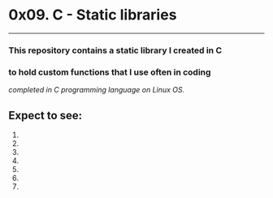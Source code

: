 # 0x09. C - Static libraries
---
### This repository contains a static library I created in C
### to hold custom functions that I use often in coding
_completed in C programming language on Linux OS._

## Expect to see:

1.
2.
3.
4.
5.
6.
7.
